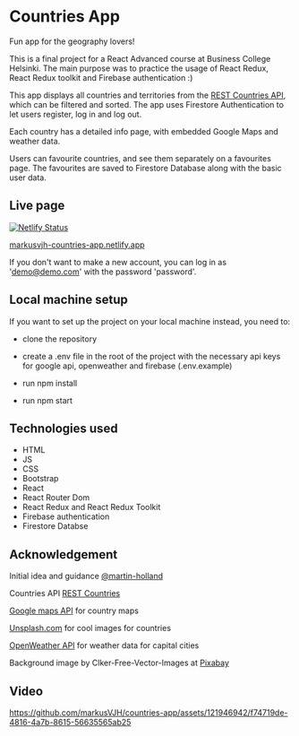 # Countries App

Fun app for the geography lovers!

This is a final project for a React Advanced course at Business College Helsinki. The main purpose was to practice the usage of React Redux, React Redux toolkit and Firebase authentication :)

This app displays all countries and territories from the [REST Countries API](https://restcountries.com/), which can be filtered and sorted. The app uses Firestore Authentication to let users register, log in and log out.

Each country has a detailed info page, with embedded Google Maps and weather data.

Users can favourite countries, and see them separately on a favourites page. The favourites are saved to Firestore Database along with the basic user data.

## Live page

[![Netlify Status](https://api.netlify.com/api/v1/badges/4f864a86-0140-4fe6-adf1-ce4258262197/deploy-status)](https://app.netlify.com/sites/markusvjh-countries-app/deploys)

[markusvjh-countries-app.netlify.app](https://markusvjh-countries-app.netlify.app/)

If you don't want to make a new account, you can log in as 'demo@demo.com' with the password 'password'.

## Local machine setup

If you want to set up the project on your local machine instead, you need to:

- clone the repository

- create a .env file in the root of the project with the necessary api keys for google api, openweather and firebase (.env.example)

- run npm install
- run npm start

## Technologies used

- HTML
- JS
- CSS
- Bootstrap
- React
- React Router Dom
- React Redux and React Redux Toolkit
- Firebase authentication
- Firestore Databse

## Acknowledgement

Initial idea and guidance [@martin-holland](https://github.com/martin-holland)

Countries API [REST Countries](https://restcountries.com/)

[Google maps API](https://developers.google.com/maps/documentation/embed/get-started) for country maps

[Unsplash.com](https://unsplash.com/) for cool images for countries

[OpenWeather API](https://openweathermap.org/api) for weather data for capital cities

Background image by Clker-Free-Vector-Images at [ Pixabay](https://pixabay.com/vectors/globe-earth-continents-planet-296471/)

## Video



https://github.com/markusVJH/countries-app/assets/121946942/f74719de-4816-4a7b-8615-56635565ab25


